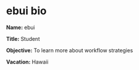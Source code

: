 # ebui bio

**Name:** ebui

**Title:** Student

**Objective:** To learn more about workflow strategies


**Vacation:** Hawaii